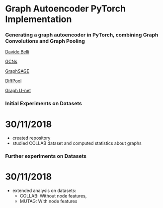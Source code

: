 # Graph Autoencoder PyTorch Implementation
### Generating a graph autoencoder in PyTorch, combining Graph Convolutions and Graph Pooling

[Davide Belli](https://github.com/davide-belli)

[GCNs](https://arxiv.org/pdf/1609.02907.pdf)

[GraphSAGE](https://arxiv.org/pdf/1706.02216.pdf)

[DiffPool](https://arxiv.org/pdf/1806.08804.pdf)

[Graph U-net](https://openreview.net/pdf?id=HJePRoAct7)

### Initial Experiments on Datasets
# 30/11/2018

- created repository
- studied COLLAB dataset and computed statistics about graphs


### Further experiments on Datasets
# 30/11/2018

- extended analysis on datasets: 
   - COLLAB: Without node features,
   - MUTAG: With node features